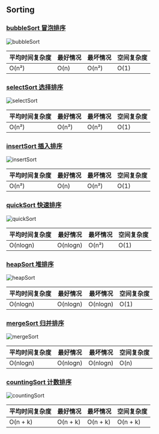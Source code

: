 ## Sorting

### [bubbleSort 冒泡排序](https://github.com/jin5354/algorithms/blob/master/src/sorting/bubbleSort.js)

![bubbleSort](http://louiszhai.github.io/docImages/sort05.gif)

| 平均时间复杂度 | 最好情况 | 最坏情况 | 空间复杂度 |
|----------------|----------|----------|------------|
| O(n²)          | O(n)     | O(n²)    | O(1)       |

### [selectSort 选择排序](https://github.com/jin5354/algorithms/blob/master/src/sorting/selectSort.js)

![selectSort](http://louiszhai.github.io/docImages/sort06.gif)

| 平均时间复杂度 | 最好情况 | 最坏情况 | 空间复杂度 |
|----------------|----------|----------|------------|
| O(n²)          | O(n²)     | O(n²)    | O(1)       |

### [insertSort 插入排序](https://github.com/jin5354/algorithms/blob/master/src/sorting/insertSort.js)

![insertSort](http://louiszhai.github.io/docImages/sort07.gif)

| 平均时间复杂度 | 最好情况 | 最坏情况 | 空间复杂度 |
|----------------|----------|----------|------------|
| O(n²)          | O(n)     | O(n²)    | O(1)       |

### [quickSort 快速排序](https://github.com/jin5354/algorithms/blob/master/src/sorting/quickSort.js)

![quickSort](http://louiszhai.github.io/docImages/sort09.gif)

| 平均时间复杂度 | 最好情况 | 最坏情况 | 空间复杂度 |
|----------------|----------|----------|------------|
| O(nlogn)          | O(nlogn)     | O(n²)    | O(1)       |

### [heapSort 堆排序](https://github.com/jin5354/algorithms/blob/master/src/sorting/heapSort.js)

![heapSort](https://camo.githubusercontent.com/61a398b035696628efb6b2b71aa444c0e658e8f7/68747470733a2f2f75706c6f61642e77696b696d656469612e6f72672f77696b6970656469612f636f6d6d6f6e732f342f34642f48656170736f72742d6578616d706c652e676966)

| 平均时间复杂度 | 最好情况 | 最坏情况 | 空间复杂度 |
|----------------|----------|----------|------------|
| O(nlogn)          | O(nlogn)     | O(nlogn)    | O(1)       |

### [mergeSort 归并排序](https://github.com/jin5354/algorithms/blob/master/src/sorting/mergeSort.js)

![mergeSort](https://camo.githubusercontent.com/9aca2daaee76cd5334617ea3c01ae6c7c702302d/68747470733a2f2f75706c6f61642e77696b696d656469612e6f72672f77696b6970656469612f636f6d6d6f6e732f652f65362f4d657267655f736f72745f616c676f726974686d5f6469616772616d2e737667)

| 平均时间复杂度 | 最好情况 | 最坏情况 | 空间复杂度 |
|----------------|----------|----------|------------|
| O(nlogn)          | O(nlogn)     | O(nlogn)    | O(n)       |

### [countingSort 计数排序](https://github.com/jin5354/algorithms/blob/master/src/sorting/countingSort.js)

![countingSort](http://louiszhai.github.io/docImages/sort10.gif)

| 平均时间复杂度 | 最好情况 | 最坏情况 | 空间复杂度 |
|----------------|----------|----------|------------|
| O(n + k)          | O(n + k)     | O(n + k)    | O(n + k)       |